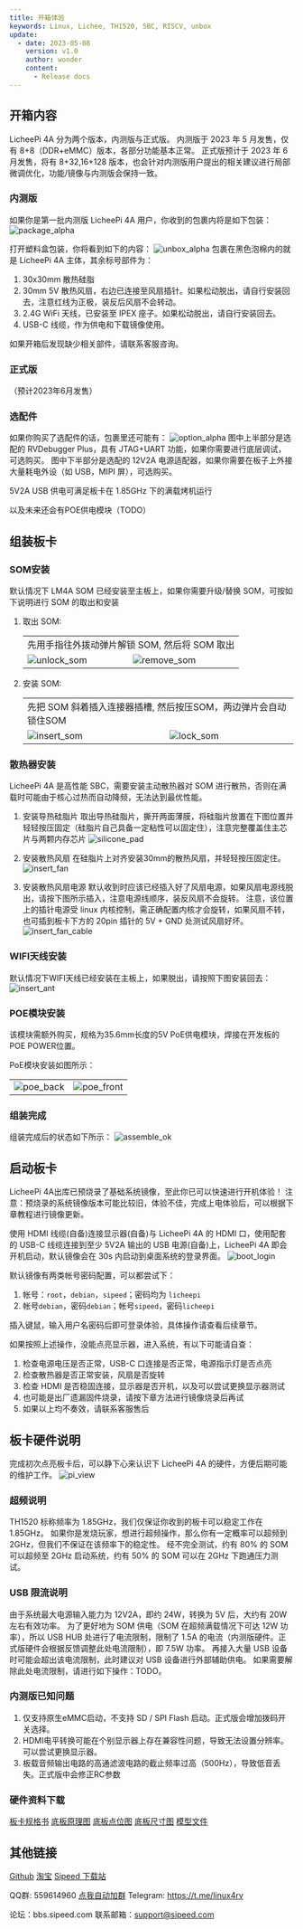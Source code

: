 ```yaml
---
title: 开箱体验
keywords: Linux, Lichee, TH1520, SBC, RISCV, unbox
update:
  - date: 2023-05-08
    version: v1.0
    author: wonder
    content:
      - Release docs
---
```


## 开箱内容

LicheePi 4A 分为两个版本，内测版与正式版。 
内测版于 2023 年 5 月发售，仅有 8+8（DDR+eMMC）版本，各部分功能基本正常。
正式版预计于 2023 年 6 月发售，将有 8+32,16+128 版本，也会针对内测版用户提出的相关建议进行局部微调优化，功能/镜像与内测版会保持一致。

### 内测版

如果你是第一批内测版 LicheePi 4A 用户，你收到的包裹内将是如下包装：
![package_alpha](./assets/unbox/package_alpha.png)

打开塑料盒包装，你将看到如下的内容：
![unbox_alpha](./assets/unbox/unbox_alpha.png) 
包裹在黑色泡棉内的就是 LicheePi 4A 主体，其余标号部件为：
1. 30x30mm 散热硅脂
2. 30mm 5V 散热风扇，右边已连接至风扇插针。如果松动脱出，请自行安装回去，注意红线为正极，装反后风扇不会转动。
3. 2.4G WiFi 天线，已安装至 IPEX 座子。如果松动脱出，请自行安装回去。
4. USB-C 线缆，作为供电和下载镜像使用。

如果开箱后发现缺少相关部件，请联系客服咨询。

### 正式版

（预计2023年6月发售）

### 选配件

如果你购买了选配件的话，包裹里还可能有：
![option_alpha](./assets/unbox/option_alpha.png)
图中上半部分是选配的 RVDebugger Plus，具有 JTAG+UART 功能，如果你需要进行底层调试，可选购买。
图中下半部分是选配的 12V2A 电源适配器，如果你需要在板子上外接大量耗电外设（如 USB，MIPI 屏），可选购买。

5V2A USB 供电可满足板卡在 1.85GHz 下的满载烤机运行

以及未来还会有POE供电模块（TODO）

## 组装板卡

### SOM安装

默认情况下 LM4A SOM 已经安装至主板上，如果你需要升级/替换 SOM，可按如下说明进行 SOM 的取出和安装

1. 取出 SOM:
   <table>
    <tr>
      <td colspan=2>先用手指往外拨动弹片解锁 SOM, 然后将 SOM 取出</td>
    </tr>
    <tr>
      <td><img src="./assets/unbox/unlock_som.png" alt="unlock_som"></td>
      <td><img src="./assets/unbox/remove_som.png" alt="remove_som"></td>
    </tr>
   </table>

2. 安装 SOM:
   <table>
    <tr>
      <td colspan=2>先把 SOM 斜着插入连接器插槽, 然后按压SOM，两边弹片会自动锁住SOM</td>
    </tr>
    <tr>
      <td><img src="./assets/unbox/insert_som.png" alt="insert_som"></td>
      <td><img src="./assets/unbox/lock_som.png" alt="lock_som"></td>
    </tr>
   </table>

### 散热器安装

LicheePi 4A 是高性能 SBC，需要安装主动散热器对 SOM 进行散热，否则在满载时可能由于核心过热而自动降频，无法达到最优性能。
1. 安装导热硅脂片
    取出导热硅脂片，撕开两面薄膜，将硅脂片放置在下图位置并轻轻按压固定（硅脂片自己具备一定粘性可以固定住），注意完整覆盖住主芯片与两颗内存芯片
    ![silicone_pad](./assets/unbox/silicone_pad.png)

2. 安装散热风扇
    在硅脂片上对齐安装30mm的散热风扇，并轻轻按压固定住。
    ![insert_fan](./assets/unbox/insert_fan.png)

3. 安装散热风扇电源
    默认收到时应该已经插入好了风扇电源，如果风扇电源线脱出，请按下图所示插入，注意电源线顺序，装反风扇不会旋转。
    注意，该位置上的插针电源受 linux 内核控制，需正确配置内核才会旋转，如果风扇不转，也可插到板卡下方的 20pin 插针的 5V + GND 处测试风扇好坏。
    ![insert_fan_cable](./assets/unbox/insert_fan_cable.png)

### WIFI天线安装 

默认情况下WIFI天线已经安装在主板上，如果脱出，请按照下图安装回去：
![insert_ant](./assets/unbox/insert_ant.png)

### POE模块安装

该模块需额外购买，规格为35.6mm长度的5V PoE供电模块，焊接在开发板的POE POWER位置。

PoE模块安装如图所示：

   <table>
    <tr>
      <td><img src="./assets/unbox/unbox_poe_0.jpg" alt="poe_back"></td>
      <td><img src="./assets/unbox/unbox_poe_1.jpg" alt="poe_front"></td>
    </tr>
   </table>

### 组装完成

组装完成后的状态如下所示：
![assemble_ok](./assets/unbox/assemble_ok.png)

## 启动板卡

LicheePi 4A出库已预烧录了基础系统镜像，至此你已可以快速进行开机体验！
注意：预烧录的系统镜像版本可能比较旧，体验不佳，完成上电体验后，可以根据下章教程进行镜像更新。

使用 HDMI 线缆(自备)连接显示器(自备)与 LicheePi 4A 的 HDMI 口，使用配套的 USB-C 线缆连接到至少 5V2A 输出的 USB 电源(自备)上，LicheePi 4A 即会开机启动，默认镜像会在 30s 内启动到桌面系统的登录界面。
![boot_login](./assets/unbox/boot_login.png)

默认镜像有两类帐号密码配置，可以都尝试下：
1. 帐号：`root`，`debian`，`sipeed`；密码均为 `licheepi`
2. 帐号`debian`，密码`debian`；帐号`sipeed`，密码`licheepi`

插入键鼠，输入用户名密码后即可登录体验，具体操作请查看后续章节。

如果按照上述操作，没能点亮显示器，进入系统，有以下可能请自查：
1. 检查电源电压是否正常，USB-C 口连接是否正常，电源指示灯是否点亮
2. 检查散热器是否正常安装，风扇是否旋转
3. 检查 HDMI 是否稳固连接，显示器是否开机，以及可以尝试更换显示器测试
4. 也可能是出厂遗漏固件烧录，请按下章方法进行镜像烧录后再试
5. 如果以上均不奏效，请联系客服售后

## 板卡硬件说明

完成初次点亮板卡后，可以静下心来认识下 LicheePi 4A 的硬件，方便后期可能的维护工作。
![pi_view](./assets/unbox/pi_view.png) 

### 超频说明

TH1520 标称频率为 1.85GHz，我们仅保证你收到的板卡可以稳定工作在 1.85GHz。
如果你是发烧玩家，想进行超频操作，那么你有一定概率可以超频到 2GHz，但我们不保证在该频率下的稳定性。
经不完全测试，约有 80% 的 SOM 可以超频至 2GHz 启动系统，约有 50% 的 SOM 可以在 2GHz 下跑通压力测试。

### USB 限流说明

由于系统最大电源输入能力为 12V2A，即约 24W，转换为 5V 后，大约有 20W 左右有效功率。
为了更好地为 SOM 供电（SOM 在超频满载情况下可达 12W 功率），所以 USB HUB 处进行了电流限制，限制了 1.5A 的电流（内测版硬件。正式版硬件会根据反馈调整此处电流限制），即 7.5W 功率。
再接入大量 USB 设备时可能会超出该电流限制，此时建议对 USB 设备进行外部辅助供电。
如果需要解除此处电流限制，请进行如下操作：TODO。

### 内测版已知问题

1. 仅支持原生eMMC启动，不支持 SD / SPI Flash 启动。正式版会增加拨码开关选择。
2. HDMI电平转换可能在个别显示器上存在兼容性问题，导致无法设置分辨率。可以尝试更换显示器。
3. 板载音频输出电路的高通滤波电路的截止频率过高（500Hz），导致低音丢失。正式版中会修正RC参数

### 硬件资料下载

[板卡规格书](https://dl.sipeed.com/shareURL/LICHEE/licheepi4a/01_Specification)
[底板原理图](https://dl.sipeed.com/shareURL/LICHEE/licheepi4a/02_Schematic)
[底板点位图](https://dl.sipeed.com/shareURL/LICHEE/licheepi4a/03_Bit_number_map)
[底板尺寸图](https://dl.sipeed.com/shareURL/LICHEE/licheepi4a/04_Dimensional_drawing)
[模型文件](https://dl.sipeed.com/shareURL/LICHEE/licheepi4a/05_3D_model)

## 其他链接

[Github](https://github.com/sipeed/LicheePi4A)
[淘宝](https://item.taobao.com/item.htm?id=715508771884)
[Sipeed 下载站](https://dl.sipeed.com/shareURL/LICHEE/licheepi4a)

QQ群: 559614960 [点我自动加群](http://qm.qq.com/cgi-bin/qm/qr?k=5YkapIhdtWHp8AEfM5_bFFYQIX3CUQN6)
Telegram: https://t.me/linux4rv

论坛：bbs.sipeed.com
联系邮箱：support@sipeed.com